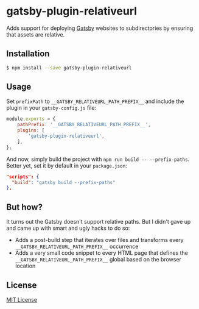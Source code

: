 # gatsby-plugin-relativeurl

[npm-url]:https://npmjs.org/package/gatsby-plugin-relativeurl
[npm-image]:https://img.shields.io/npm/v/gatsby-plugin-relativeurl.svg
[downloads-image]:https://img.shields.io/npm/dm/gatsby-plugin-relativeurl.svg
[david-dm-url]:https://david-dm.org/moxystudio/gatsby-plugin-relativeurl
[david-dm-image]:https://img.shields.io/david/moxystudio/gatsby-plugin-relativeurl.svg
[david-dm-dev-url]:https://david-dm.org/moxystudio/gatsby-plugin-relativeurl?type=dev
[david-dm-dev-image]:https://img.shields.io/david/dev/moxystudio/gatsby-plugin-relativeurl.svg

Adds support for deploying [Gatsby](https://www.gatsbyjs.com/) websites to subdirectories by ensuring that assets are relative.


## Installation

```sh
$ npm install --save gatsby-plugin-relativeurl
```


## Usage

Set `prefixPath` to `__GATSBY_RELATIVEURL_PATH_PREFIX__` and include the plugin in your `gatsby-config.js` file:

```js
module.exports = {
    pathPrefix: '__GATSBY_RELATIVEURL_PATH_PREFIX__',
    plugins: [
        'gatsby-plugin-relativeurl',
    ],
};
```

And now, simply build the project with `npm run build -- --prefix-paths`. Better yet, set it by default in your `package.json`:

```json
"scripts": {
  "build": "gatsby build --prefix-paths"
},
```


## But how?

It turns out the Gatsby doesn't support relative paths. But I didn't gave up and came up with smart and ugly hacks to do so:

- Adds a post-build step that iterates over files and transforms every `__GATSBY_RELATIVEURL_PATH_PREFIX__` occurrence
- Adds a very small code snippet to every HTML page that defines the `__GATSBY_RELATIVEURL_PATH_PREFIX__` global based on the browser location


## License

[MIT License](http://opensource.org/licenses/MIT)
